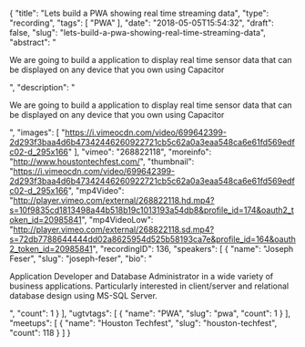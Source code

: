 {
  "title": "Lets build a PWA showing real time streaming data",
  "type": "recording",
  "tags": [
    "PWA"
  ],
  "date": "2018-05-05T15:54:32",
  "draft": false,
  "slug": "lets-build-a-pwa-showing-real-time-streaming-data",
  "abstract": "<p>We are going to build a application to display real time sensor data that can be displayed on any device that you own using Capacitor</p>",
  "description": "<p>We are going to build a application to display real time sensor data that can be displayed on any device that you own using Capacitor</p>",
  "images": [
    "https://i.vimeocdn.com/video/699642399-2d293f3baa4d6b47342446260922721cb5c62a0a3eaa548ca6e61fd569edfc02-d_295x166"
  ],
  "vimeo": "268822118",
  "moreinfo": "http://www.houstontechfest.com/",
  "thumbnail": "https://i.vimeocdn.com/video/699642399-2d293f3baa4d6b47342446260922721cb5c62a0a3eaa548ca6e61fd569edfc02-d_295x166",
  "mp4Video": "http://player.vimeo.com/external/268822118.hd.mp4?s=10f9835cd1813498a44b518b19c1013193a54db8&profile_id=174&oauth2_token_id=20985841",
  "mp4VideoLow": "http://player.vimeo.com/external/268822118.sd.mp4?s=72db7788644444dd02a8625954d525b58193ca7e&profile_id=164&oauth2_token_id=20985841",
  "recordingID": 136,
  "speakers": [
    {
      "name": "Joseph Feser",
      "slug": "joseph-feser",
      "bio": "<p>Application Developer and Database Administrator in a wide variety of business applications. Particularly interested in client/server and relational database design using MS-SQL Server.</p>",
      "count": 1
    }
  ],
  "ugtvtags": [
    {
      "name": "PWA",
      "slug": "pwa",
      "count": 1
    }
  ],
  "meetups": [
    {
      "name": "Houston Techfest",
      "slug": "houston-techfest",
      "count": 118
    }
  ]
}